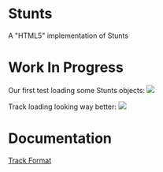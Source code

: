 Stunts
======

A "HTML5" implementation of Stunts

Work In Progress
================
Our first test loading some Stunts objects:
![](testObjLoad1.png)

Track loading looking way better:
![](firstTrackTackle.png)

Documentation
=============

[Track Format](http://www.ultimatestunts.nl/documentation/en/originaltrackformat.htm)